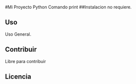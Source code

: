 #Mi Proyecto Python 
Comando print 
##Instalacion 
no requiere.
## Uso 
Uso General.
## Contribuir 
Libre para contribuir 
## Licencia 
